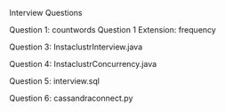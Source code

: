 Interview Questions

Question 1: countwords
Question 1 Extension: frequency

Question 3: InstaclustrInterview.java

Question 4: InstaclustrConcurrency.java

Question 5: interview.sql

Question 6: cassandraconnect.py
